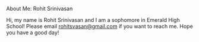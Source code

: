 About Me: Rohit Srinivasan

Hi, my name is Rohit Srinivasan and I am a sophomore in Emerald High School! Please email rohitsvasan@gmail.com if you want to reach me. Hope you have a good day!


